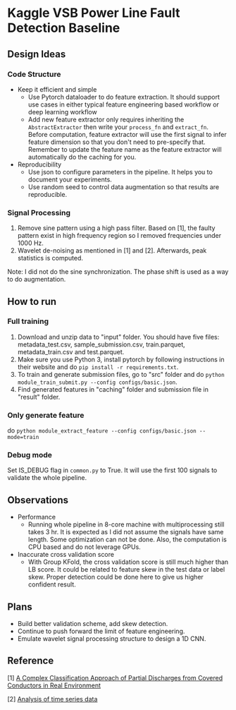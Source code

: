 # Kaggle VSB Power Line Fault Detection Baseline

## Design Ideas

### Code Structure
* Keep it efficient and simple
  * Use Pytorch dataloader to do feature extraction. It should support use cases in either typical feature engineering based workflow or deep learning workflow
  * Add new feature extractor only requires inheriting the ```AbstractExtractor``` then write your ```process_fn``` and ```extract_fn```. Before computation, feature extractor will use the first signal to infer feature dimension so that you don't need to pre-specify that. Remember to update the feature name as the feature extractor will automatically do the caching for you.
* Reproducibility
  * Use json to configure parameters in the pipeline. It helps you to document your experiments. 
  * Use random seed to control data augmentation so that results are reproducible.
  
### Signal Processing
1. Remove sine pattern using a high pass filter. Based on [1], the faulty pattern exist in high frequency region so I removed frequencies under 1000 Hz.
2. Wavelet de-noising as mentioned in [1] and [2]. Afterwards, peak statistics is computed.

Note: I did not do the sine synchronization. The phase shift is used as a way to do augmentation.

## How to run

### Full training
1. Download and unzip data to "input" folder. You should have five files: metadata_test.csv, 
sample_submission.csv, train.parquet, metadata_train.csv and test.parquet.
2. Make sure you use Python 3, install pytorch by following instructions in their website and do ```pip install -r requirements.txt```.
3. To train and generate submission files, go to "src" folder and do ```python module_train_submit.py --config configs/basic.json```.
4. Find generated features in "caching" folder and submission file in "result" folder.

### Only generate feature
do ```python module_extract_feature --config configs/basic.json --mode=train```

### Debug mode
Set IS_DEBUG flag in ```common.py``` to True. It will use the first 100 signals to validate the whole pipeline.

## Observations
* Performance
  * Running whole pipeline in 8-core machine with multiprocessing still takes 3 hr. It is expected as I did not assume the signals have same length. Some optimization can not be done. Also, the computation is CPU based and do not leverage GPUs.
* Inaccurate cross validation score
  * With Group KFold, the cross validation score is still much higher than LB score. It could be related to feature skew in the test data or label skew. Proper detection could be done here to give us higher confident result.

## Plans
* Build better validation scheme, add skew detection.
* Continue to push forward the limit of feature engineering.
* Emulate wavelet signal processing structure to design a 1D CNN.

## Reference
[1] [A Complex Classification Approach of Partial Discharges from Covered Conductors in Real Environment](https://www.dropbox.com/s/2ltuvpw1b1ms2uu/A%20Complex%20Classification%20Approach%20of%20Partial%20Discharges%20from%20Covered%20Conductors%20in%20Real%20Environment%20%28preprint%29.pdf?dl=0)

[2] [Analysis of time series data](http://dspace.vsb.cz/bitstream/handle/10084/133114/VAN431_FEI_P1807_1801V001_2018.pdf)


